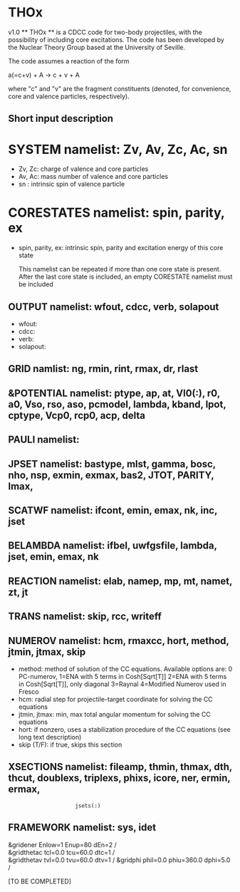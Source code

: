 # THOx
 v1.0
** THOx **  is a CDCC code for two-body projectiles, with the possibility of including core excitations. The code has been developed by the Nuclear Theory Group based at the University of Seville.

The code assumes a reaction of the form

  a(=c+v) + A -> c + v + A
  
where "c" and "v" are the fragment constituents (denoted, for convenience, core and valence particles, respectively). 

## Short input description 
#  SYSTEM  namelist: Zv, Av,  Zc, Ac, sn
- Zv, Zc: charge of valence and core particles
- Av, Ac: mass number of valence and core particles
- sn    : intrinsic spin of valence particle

# CORESTATES namelist: spin, parity, ex
 - spin, parity, ex: intrinsic spin, parity and excitation energy of this core state
 
   This namelist can be repeated if more than one core state is present. After the last core state is included, an empty CORESTATE namelist must be included
 
## OUTPUT namelist: wfout, cdcc, verb, solapout
  - wfout: 
  - cdcc: 
  - verb:
  - solapout: 
   
## GRID namlist: ng, rmin, rint, rmax, dr, rlast

## &POTENTIAL namelist: ptype, ap, at, Vl0(:), r0, a0, Vso, rso, aso, pcmodel, lambda, kband, lpot, cptype, Vcp0, rcp0, acp, delta 

## PAULI namelist: 
          
##  JPSET namelist: bastype, mlst, gamma, bosc, nho, nsp, exmin, exmax, bas2, JTOT, PARITY, lmax, 
       
## SCATWF namelist: ifcont, emin, emax, nk, inc, jset       

## BELAMBDA namelist: ifbel, uwfgsfile, lambda, jset, emin, emax, nk

## REACTION namelist: elab, namep, mp, mt, namet, zt, jt 

## TRANS namelist: skip, rcc, writeff 

## NUMEROV namelist: hcm, rmaxcc, hort, method, jtmin, jtmax, skip
  - method: method of solution of the CC equations. Available options are:
         0 PC-numerov, 
         1=ENA with 5 terms in Cosh[Sqrt[T]]
         2=ENA with 5 terms in Cosh[Sqrt[T]], only diagonal 
         3=Raynal
         4=Modified Numerov used in Fresco
   - hcm: radial step for projectile-target coordinate for solving the CC equations
   - jtmin, jtmax: min, max total angular momentum for solving the CC equations
   - hort: if nonzero, uses a stabilization procedure of the CC equations (see long text description)
   - skip (T/F): if true, skips this section
   
 ## XSECTIONS namelist:  fileamp, thmin, thmax, dth, thcut, doublexs, triplexs, phixs, icore, ner, ermin, ermax, 
                         jsets(:)  
   
   
## FRAMEWORK namelist: sys, idet 
&gridener Enlow=1 Enup=80 dEn=2 /      
&gridthetac tcl=0.0 tcu=60.0  dtc=1 /      
&gridthetav tvl=0.0 tvu=60.0  dtv=1  /
&gridphi phil=0.0 phiu=360.0 dphi=5.0 /  
   
[TO BE COMPLETED] 
